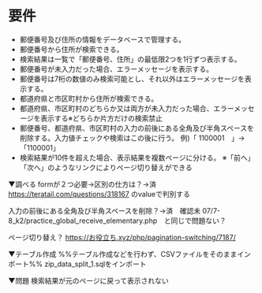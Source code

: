 # 要件
+ 郵便番号及び住所の情報をデータベースで管理する。
+ 郵便番号から住所が検索できる。
+ 検索結果は一覧で「郵便番号、住所」の最低限2つを1行ずつ表示する。
+ 郵便番号が未入力だった場合、エラーメッセージを表示する。
+ 郵便番号は7桁の数値のみ検索可能とし、それ以外はエラーメッセージを表示する。
+ 都道府県と市区町村から住所が検索できる。
+ 都道府県、市区町村のどちらか又は両方が未入力だった場合、エラーメッセージを表示する※どちらか片方だけの検索禁止
+ 郵便番号、都道府県、市区町村の入力の前後にある全角及び半角スペースを削除する。入力値チェックや検索はこの後に行う。 例)「 1100001　」→「1100001」
+ 検索結果が10件を超えた場合、表示結果を複数ページに分ける。 ※「前へ」「次へ」のようなリンクによりページ切り替えができる

▼調べる
formが２つ必要→区別の仕方は？→済
    https://teratail.com/questions/318167 
        <input type="hidden" name="search_method" value="zipcode">のvalueで判別する

入力の前後にある全角及び半角スペースを削除？→済　確認未
    07/7-8_k2/practice_global_receive_elementary.php　と同じで問題ない？

ページ切り替え？
    https://お役立ち.xyz/php/pagination-switching/7187/

▼テーブル作成
%%テーブル作成などを行わず、CSVファイルをそのままインポート%%
zip_data_split_1.sqlをインポート

▼問題
検索結果が元のページに戻って表示されない